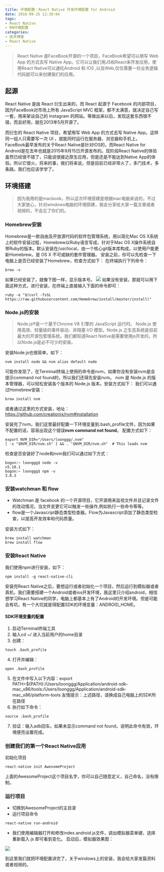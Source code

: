 ```yaml
---
title: 环境配置：React Native 开发环境配置 For Android
date: 2016-09-25 12:39:04
tags:
- React Native
- RN环境配置
categories: 
- 技术博客
- React Native
---
```

>React Native 是FaceBook开源的一个项目，FaceBook希望可以用写 Web App 的方式去写 Native App。它可以让我们用JS和React来开发应用，使用React Native可以通吃Android 和 IOS ,以及Web,仅仅需要一份业务逻辑代码就可以来创建我们的应用。
 
## 起源
React Native 是由 React 衍生出来的，而 React 起源于 Facebook 的内部项目，因为FaceBook对市场上所有 JavaScript MVC 框架，都不太满意，就决定自己写一套，用来架设自己的 Instagram 的网站。等做出来以后，发现这套东西很不错，而且好用，就在2013年5月开源了。

而衍生的 React Native 项目，希望用写 Web App 的方式去写 Native App。这样同一组人只需要写一次 UI ，就能同时运行在服务器、浏览器和手机上。FaceBook最早发布的关于React Native是针对IOS的，而React Native for Android是在去年也就是2015年9月15日开源发布的。现阶段React Native的体验虽然已经很不错了，只能说很接近原生应用，但是还是不能达到Native App的体验。所以它很火，将来的事，我们将来说，但是目前已经非常火了，多门技术，多条路。我们也应该学学了。

## 环境搭建
>因为我用的是macbook，所以这次环境搭建是根据mac电脑来说的，不过大家放心，针对windows电脑的环境搭建，我会分享给大家一篇文章或者视频的，不会忘了你们的。

<!--more-->
### Homebrew安装
Homebrew是一款自由及开放源代码的软件包管理系统，用以简化Mac OS X系统上的软件安装过程，Homebrew以Ruby语言写成，针对于Mac OS X操作系统自带Ruby的版本。默认安装在/usr/local，由一个核心git版本库构成，以使用户能更新Homebrew。是 OS X 不可或缺的套件管理器。
安装之前，你可以先检查一下电脑上是否已经安装了Homebrew，检查方式如下：
在终端执行下列命令：
```
brew -v
```
如果已经安装了，就像下图一样，显示版本号。
![](https://github.com/loonggg/BlogImages/blob/master/ReactNative/1.png?raw=true)
如果没有安装，那就可以用下面这种方式，进行安装，在终端上直接输入下面的命令即可：
```
ruby -e "$(curl -fsSL https://raw.githubusercontent.com/Homebrew/install/master/install)"
```
### Node.js的安装
>Node.js®是一个基于Chrome V8 引擎的 JavaScript 运行时。 Node.js 使用高效、轻量级的事件驱动、非阻塞 I/O 模型。Node.js 之生态系统是目前最大的开源包管理系统。我们都知道React Native是需要使用js开发的，所以Node.js是必不可少的安装。

安装Node.js也很简单，如下：
```
nvm install node && nvm alias default node
```
可能你发现了，在Terminal终端上使用的命令是nvm，如果你没有安装nvm是会提示command not found的，所以我们还得先安装nvm。
nvm 是 Node.js 的版本管理器，可以轻松安装各个版本的 Node.js 版本。安装方式如下：
我们可以通过Homebrew安装：
```
brew install nvm
```
或者通过这里的方式安装，地址：https://github.com/creationix/nvm#installation


安装完了nvm，我们这里最好配置一下环境变量到.bash_profile文件，因为如果不配置的话，容易出现这个错误**nvm command not found**。
配置方式如下：
```
export NVM_DIR="/Users/loonggg/.nvm"
[ -s "$NVM_DIR/nvm.sh" ] && . "$NVM_DIR/nvm.sh"  # This loads nvm
```
检查是否安装好了node和nvm我们可以通过如下方式：
```
bogon:~ loonggg$ node -v
v5.10.1
bogon:~ loonggg$ npm -v
3.8.3
```
### 安装watchman 和 flow
* Watchman 是 facebook 的一个开源项目，它开源用来监视文件并且记录文件的改动情况，当文件变更它可以触发一些操作,例如执行一些命令等等。
* flow是一个Javascript静态类型检查器。Flow为Javascript添加了静态类型检查，以提高开发效率和代码质量。

安装方式如下：
```
brew install watchman
brew install flow
```

### 安装React Native
我们使用npm进行安装，如下：
```
npm install -g react-native-cli
```
安装完React Native之后，要想运行或者初始化一个项目，然后运行到模拟器或者真机，我们需要搭建一个Android或者ios开发环境，我这里只介绍android，相信想学习React Native的同学，电脑上都基本上有了Android的开发环境。但是可能会有坑，有一个大坑就是得配置SDK的环境变量：ANDROID_HOME。
#### SDK环境变量的配置
1. 启动Terminal终端工具
2. 输入cd ~/ 进入当前用户的home目录
3. 创建：
```
touch .bash_profile
```
4. 打开并编辑：
```
open .bash_profile
```
5. 在文件中写入以下内容：export PATH=${PATH}:/Users/loonggg/Application/android-sdk-mac_x86/tools:/Users/loonggg/Application/android-sdk-mac_x86/platform-tools 
友情提示：上述路径，请换成自己电脑上的SDK所在路径
6. 执行如下命令：
```
source .bash_profile 
```
7. 验证：输入adb回车。如果未显示command not found，说明此命令有效，环境便亮设置完成。

### 创建我们的第一个React Native应用
初始化项目
```
react-native init AwesomeProject
```
上面的AwesomeProject这个项目名字，你可以自己随意定义，自己命名，没有限制。
### 运行项目
* 切换到AwesomeProject的主目录
* 运行项目命令
```
react-native run-android
```
* 我们使用编辑器打开和修改index.android.js文件，调出模拟器菜单键，选择重新载入 js 即可看到变化。
启动后，模拟器效果图：

![](https://github.com/loonggg/BlogImages/blob/master/ReactNative/2.png?raw=true)

到这里我们就把环境配置讲完了，关于windows上的安装，我会给大家发篇资料或者视频的。

